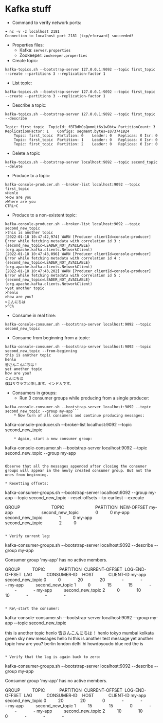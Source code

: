 # Kafka stuff


* Command to verify network ports:

```
➜ nc -v -z localhost 2181
Connection to localhost port 2181 [tcp/eforward] succeeded!
```

* Properties files:
    * Kafka: `server.properties`
    * Zookeeper: `zookeeper.properties`
* Create topic:

```
kafka-topics.sh --bootstrap-server 127.0.0.1:9092 --topic first_topic --create --partitions 3 --replication-factor 1
```

* List topic:

```
kafka-topics.sh --bootstrap-server 127.0.0.1:9092 --topic first_topic --create --partitions 3 --replication-factor 1
```

* Describe a topic:

```
kafka-topics.sh --bootstrap-server 127.0.0.1:9092 --topic first_topic --describe

Topic: first_topic	TopicId: fBTBdhOsQomnLt6s1wDbtw	PartitionCount: 3	ReplicationFactor: 1	Configs: segment.bytes=1073741824
	Topic: first_topic	Partition: 0	Leader: 0	Replicas: 0	Isr: 0
	Topic: first_topic	Partition: 1	Leader: 0	Replicas: 0	Isr: 0
	Topic: first_topic	Partition: 2	Leader: 0	Replicas: 0	Isr: 0
```

* Delete a topic

```
kafka-topics.sh --bootstrap-server localhost:9092 --topic second_topic --delete
```

* Produce to a topic:

```
kafka-console-producer.sh --broker-list localhost:9092 --topic first_topic
>Henlo
>How are you
>Where are you
CTRL+C
```

* Produce to a non\-existent topic:

```
kafka-console-producer.sh --broker-list localhost:9092 --topic second_new_topic
>this is another topic
[2022-01-18 10:47:42,974] WARN [Producer clientId=console-producer] Error while fetching metadata with correlation id 3 : {second_new_topic=LEADER_NOT_AVAILABLE} (org.apache.kafka.clients.NetworkClient)
[2022-01-18 10:47:43,096] WARN [Producer clientId=console-producer] Error while fetching metadata with correlation id 4 : {second_new_topic=LEADER_NOT_AVAILABLE} (org.apache.kafka.clients.NetworkClient)
[2022-01-18 10:47:43,202] WARN [Producer clientId=console-producer] Error while fetching metadata with correlation id 5 : {second_new_topic=LEADER_NOT_AVAILABLE} (org.apache.kafka.clients.NetworkClient)
>yet another topic
>henlo
>how are you?
>こんにちは
>^C%
```

* Consume in real time:

```
kafka-console-consumer.sh --bootstrap-server localhost:9092 --topic second_new_topic
```

* Consume from beginning from a topic:

```
kafka-console-consumer.sh --bootstrap-server localhost:9092 --topic second_new_topic --from-beginning
this is another topic
henlo
皆さんこんにちは！
yet another topic
how are you?
こんにちは
僕はサウラブと申します。インド人です。
```

* Consumers in groups:
    * Run 3 consumer groups while producing from a single producer:

```
kafka-console-consumer.sh --bootstrap-server localhost:9092 --topic second_new_topic --group my-app```
    * Now turn of all consumers and continue producing messages:

```
kafka-console-producer.sh --broker-list localhost:9092 --topic second_new_topic
```
    * Again, start a new consumer group:

```
kafka-console-consumer.sh --bootstrap-server localhost:9092 --topic second_new_topic --group my-app
```

Observe that all the messages appended after closing the consumer groups will appear in the newly created consumer group. But not the ones from beginning.

* Resetting offsets:

```
kafka-consumer-groups.sh --bootstrap-server localhost:9092 --group my-app --topic second_new_topic --reset-offsets --to-earliest --execute

GROUP                          TOPIC                          PARTITION  NEW-OFFSET
my-app                         second_new_topic               0          0
my-app                         second_new_topic               1          0
my-app                         second_new_topic               2          0
```

* Verify current lag:

```
kafka-consumer-groups.sh --bootstrap-server localhost:9092 --describe --group my-app

Consumer group 'my-app' has no active members.

GROUP           TOPIC            PARTITION  CURRENT-OFFSET  LOG-END-OFFSET  LAG             CONSUMER-ID     HOST            CLIENT-ID
my-app          second_new_topic 0          0               20              20              -               -               -
my-app          second_new_topic 1          0               15              15              -               -               -
my-app          second_new_topic 2          0               10              10              -               -               -
```

* Re\-start the consumer:

```
kafka-console-consumer.sh --bootstrap-server localhost:9092 --group my-app --topic second_new_topic

this is another topic
henlo
皆さんこんにちは！
henlo
tokyo
mumbai
kolkata
green
sky
new messages
hello
hi
this is another test message
yet another topic
how are you?
berlin
london
delhi
hi
howdoyoudo
blue
red
the
is
```

* Verify that the lag is again back to zero:

```
kafka-consumer-groups.sh --bootstrap-server localhost:9092 --describe --group my-app

Consumer group 'my-app' has no active members.

GROUP           TOPIC            PARTITION  CURRENT-OFFSET  LOG-END-OFFSET  LAG             CONSUMER-ID     HOST            CLIENT-ID
my-app          second_new_topic 0          20              20              0               -               -               -
my-app          second_new_topic 1          15              15              0               -               -               -
my-app          second_new_topic 2          10              10              0               -               -               -
```
